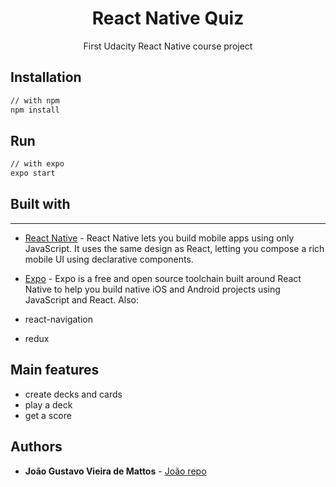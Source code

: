 <h1 align="center">React Native Quiz</h1>

<div align="center">
First Udacity React Native course project
</div>

## Installation

```sh
// with npm
npm install
```

## Run

```sh
// with expo
expo start
```

## Built with

---

- [React Native](https://github.com/facebook/react-native) - React Native lets you build mobile apps using only JavaScript. It uses the same design as React, letting you compose a rich mobile UI using declarative components.
- [Expo](https://expo.io/) - Expo is a free and open source toolchain built around React Native to help you build native iOS and Android projects using JavaScript and React.
  Also:

- react-navigation
- redux

## Main features

- create decks and cards
- play a deck
- get a score

## Authors

- **João Gustavo Vieira de Mattos** - [João repo](https://github.com/jgdemattos)
